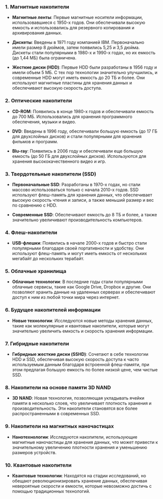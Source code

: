 ### 1. **Магнитные накопители**

- **Магнитные ленты**: Первые магнитные носители информации, использовавшиеся с 1950-х годов. Они обеспечивали высокую емкость и использовались для резервного копирования и архивирования данных.
    
- **Дискеты**: Введены в 1971 году компанией IBM. Первоначально имели размер 8 дюймов, затем появились 5,25 и 3,5 дюйма. Дискеты стали популярными в 1980-х и 1990-х годах, но их емкость (до 1,44 МБ) была ограничена.
    
- **Жесткие диски (HDD)**: Первые HDD были разработаны в 1956 году и имели объем 5 МБ. С тех пор технологии значительно улучшились, и современные HDD могут иметь емкость до 20 ТБ и более. Они используют магнитные пластины для хранения данных и обеспечивают высокую скорость доступа.
### 2. **Оптические накопители**

- **CD-ROM**: Появились в конце 1980-х годов и обеспечивали емкость до 700 МБ. Использовались для хранения программного обеспечения, музыки и видео.
    
- **DVD**: Введены в 1996 году, обеспечивали большую емкость (до 17 ГБ для двухслойных дисков) и стали популярными для хранения фильмов и программ.
    
- **Blu-ray**: Появились в 2006 году и обеспечивали еще большую емкость (до 50 ГБ для двухслойных дисков). Используются для хранения высококачественного видео и игр.

### 3. **Твердотельные накопители (SSD)**

- **Первоначальные SSD**: Разработаны в 1970-х годах, но стали массово использоваться только с начала 2010-х годов. SSD используют флеш-память для хранения данных, что обеспечивает высокую скорость чтения и записи, а также меньший размер и вес по сравнению с HDD.
    
- **Современные SSD**: Обеспечивают емкость до 8 ТБ и более, а также значительно увеличивают производительность компьютеров.
### 4. **Флеш-накопители**

- **USB-флешки**: Появились в начале 2000-х годов и быстро стали популярными благодаря своей портативности и удобству. Они используют флеш-память и могут иметь емкость от нескольких мегабайт до нескольких терабайт.

### 5. **Облачные хранилища**

- **Облачные технологии**: В последние годы стали популярными облачные сервисы, такие как Google Drive, Dropbox и другие. Они позволяют хранить данные на удаленных серверах и обеспечивают доступ к ним из любой точки мира через интернет.
### 6. **Будущее накопителей информации**

- **Новые технологии**: Исследуются новые методы хранения данных, такие как молекулярные и квантовые накопители, которые могут значительно увеличить емкость и скорость хранения информации.
### 7. **Гибридные накопители**

- **Гибридные жесткие диски (SSHD)**: Сочетают в себе технологии HDD и SSD, обеспечивая высокую скорость доступа к часто используемым данным благодаря встроенной флеш-памяти, при этом предлагая большую емкость по более низкой цене, чем чистые SSD.
### 8. **Накопители на основе памяти 3D NAND**

- **3D NAND**: Новая технология, позволяющая укладывать ячейки памяти в несколько слоев, что увеличивает плотность хранения и производительность. Эти накопители становятся все более распространенными в современных SSD.
### 9. **Накопители на магнитных наночастицах**

- **Нанотехнологии**: Исследуются накопители, использующие магнитные наночастицы для хранения данных, что может привести к значительному увеличению плотности хранения и уменьшению размеров устройств.
### 10. **Квантовые накопители**

- **Квантовые технологии**: Находятся на стадии исследований, но обещают революционизировать хранение данных, обеспечивая невероятные скорости и емкости, которые невозможно достичь с помощью традиционных технологий.